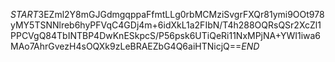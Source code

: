 $START$3EZml2Y8mGJGdmgqppaFfmtLLg0rbMCMziSvgrFXQr81ymi9OOt978yMY5TSNNlreb6hyPFVqC4GDj4m+6idXkL1a2FIbN/T4h288OQRsQSr2XcZl1PPCVgQ84TbINTBP4DwKnESkpcS/P56psk6UTiQeRi11NxMPjNA+YWI1iwa6MAo7AhrGvezH4sOQXk9zLeBRAEZbG4Q6aiHTNicjQ==$END$